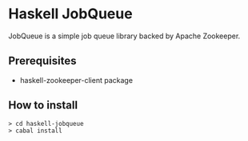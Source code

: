 
Haskell JobQueue
================

JobQueue is a simple job queue library backed by Apache Zookeeper.


Prerequisites
-------------

* haskell-zookeeper-client package

How to install
--------------

    > cd haskell-jobqueue
    > cabal install
